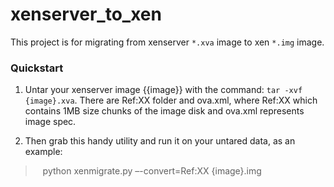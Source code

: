 xenserver_to_xen
================
  This project is for migrating from xenserver `*.xva` image to xen `*.img` image.

### Quickstart
1. Untar your xenserver image {{image}} with the command: `tar -xvf {image}.xva`. There are Ref:XX folder and ova.xml, where Ref:XX which contains 1MB size chunks of the image disk and ova.xml represents image spec.

2. Then grab this handy utility and run it on your untared data, as an example:
>    python xenmigrate.py –-convert=Ref:XX {image}.img
